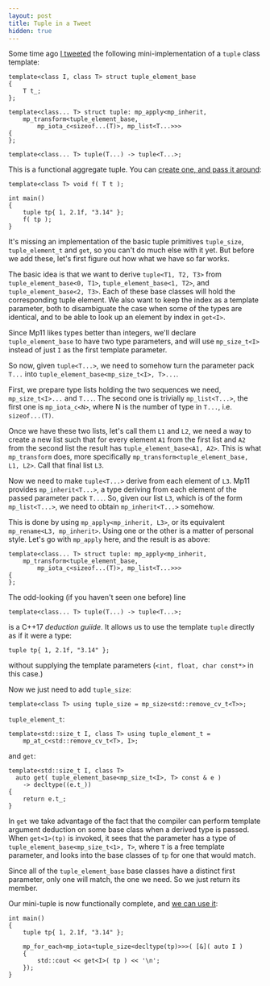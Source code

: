 ```yaml
---
layout: post
title: Tuple in a Tweet
hidden: true
---
```


Some time ago [I tweeted](https://twitter.com/pdimov2/status/1222564429016989696)
the following mini-implementation of a `tuple` class template:

```
template<class I, class T> struct tuple_element_base
{
    T t_;
};

template<class... T> struct tuple: mp_apply<mp_inherit,
    mp_transform<tuple_element_base,
        mp_iota_c<sizeof...(T)>, mp_list<T...>>>
{
};

template<class... T> tuple(T...) -> tuple<T...>;
```

This is a functional aggregate tuple. You can
[create one, and pass it around](https://godbolt.org/z/94r7r1):

```
template<class T> void f( T t );

int main()
{
    tuple tp{ 1, 2.1f, "3.14" };
    f( tp );
}
```

It's missing an implementation of the basic tuple primitives
`tuple_size`, `tuple_element_t` and `get`, so you can't do much
else with it yet. But before we add these, let's first figure out
how what we have so far works.

The basic idea is that we want to derive `tuple<T1, T2, T3>` from
`tuple_element_base<0, T1>`, `tuple_element_base<1, T2>`, and
`tuple_element_base<2, T3>`. Each of these base classes will hold
the corresponding tuple element. We also want to keep the index
as a template parameter, both to disambiguate the case when some
of the types are identical, and to be able to look up an element
by index in `get<I>`.

Since Mp11 likes types better than integers, we'll declare
`tuple_element_base` to have two type parameters, and will use
`mp_size_t<I>` instead of just `I` as the first template parameter.

So now, given `tuple<T...>`, we need to somehow turn the parameter
pack `T...` into `tuple_element_base<mp_size_t<I>, T>...`.

First, we prepare type lists holding the two sequences we need,
`mp_size_t<I>...` and `T...`. The second one is trivially
`mp_list<T...>`, the first one is `mp_iota_c<N>`, where N is the 
number of type in `T...`, i.e. `sizeof...(T)`.

Once we have these two lists, let's call them `L1` and `L2`, we need
a way to create a new list such that for every element `A1` from the
first list and `A2` from the second list the result has
`tuple_element_base<A1, A2>`. This is what `mp_transform` does, more
specifically `mp_transform<tuple_element_base, L1, L2>`. Call that
final list `L3`.

Now we need to make `tuple<T...>` derive from each element of `L3`.
Mp11 provides `mp_inherit<T...>`, a type deriving from each element
of the passed parameter pack `T...`. So, given our list `L3`, which
is of the form `mp_list<T...>`, we need to obtain `mp_inherit<T...>`
somehow.

This is done by using `mp_apply<mp_inherit, L3>`, or its equivalent
`mp_rename<L3, mp_inherit>`. Using one or the other is a matter of
personal style. Let's go with `mp_apply` here, and the result is as
above:

```
template<class... T> struct tuple: mp_apply<mp_inherit,
    mp_transform<tuple_element_base,
        mp_iota_c<sizeof...(T)>, mp_list<T...>>>
{
};
```

The odd-looking (if you haven't seen one before) line

```
template<class... T> tuple(T...) -> tuple<T...>;
```

is a C++17 _deduction guiide_. It allows us to use the template `tuple`
directly as if it were a type:

```
tuple tp{ 1, 2.1f, "3.14" };
```

without supplying the template parameters (`<int, float, char const*>`
in this case.)

Now we just need to add `tuple_size`:

```
template<class T> using tuple_size = mp_size<std::remove_cv_t<T>>;
```

`tuple_element_t`:

```
template<std::size_t I, class T> using tuple_element_t =
    mp_at_c<std::remove_cv_t<T>, I>;
```

and `get`:

```
template<std::size_t I, class T>
  auto get( tuple_element_base<mp_size_t<I>, T> const & e )
    -> decltype((e.t_))
{
    return e.t_;
}
```

In `get` we take advantage of the fact that the compiler can perform
template argument deduction on some base class when a derived type is
passed. When `get<1>(tp)` is invoked, it sees that the parameter has a
type of `tuple_element_base<mp_size_t<1>, T>`, where `T` is a free template
parameter, and looks into the base classes of `tp` for one that would match.

Since all of the `tuple_element_base` base classes have a distinct first
parameter, only one will match, the one we need. So we just return its member.

Our mini-tuple is now functionally complete, and [we can use it](https://godbolt.org/z/MKd1MW):

```
int main()
{
    tuple tp{ 1, 2.1f, "3.14" };

    mp_for_each<mp_iota<tuple_size<decltype(tp)>>>( [&]( auto I )
    {
        std::cout << get<I>( tp ) << '\n';
    });
}
```
